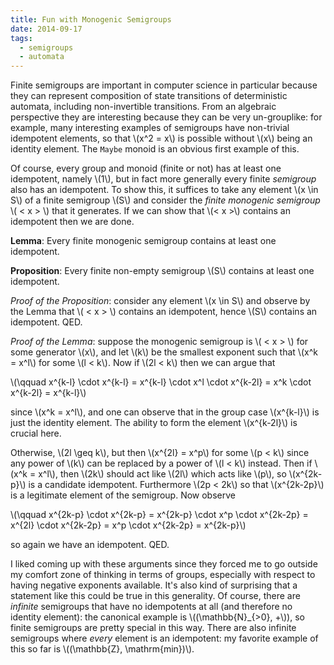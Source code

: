 ```yaml
---
title: Fun with Monogenic Semigroups 
date: 2014-09-17
tags: 
  - semigroups
  - automata
---
```


Finite semigroups are important in computer science in particular because they
can represent composition of state transitions of deterministic automata,
including non-invertible transitions. From an algebraic perspective they are
interesting because they can be very un-grouplike: for example, many interesting
examples of semigroups have non-trivial idempotent elements, so that \\(x^2 =
x\\) is possible without \\(x\\) being an identity element. The `Maybe` monoid is
an obvious first example of this.

Of course, every group and monoid (finite or not) has at least one idempotent,
namely \\(1\\), but in fact more generally every finite *semigroup* also has an
idempotent. To show this, it suffices to take any element \\(x \in S\\) of a
finite semigroup \\(S\\) and consider the *finite monogenic semigroup* \\( < x > \\)
that it generates. If we can show that \\(< x >\\) contains an idempotent then we
are done.

**Lemma**: Every finite monogenic semigroup contains at least one idempotent.

**Proposition**: Every finite non-empty semigroup \\(S\\) contains at least one
idempotent. 

*Proof of the Proposition*: consider any element \\(x \in S\\) and observe by the
Lemma that \\( < x > \\) contains an idempotent, hence \\(S\\) contains an
idempotent. QED.

*Proof of the Lemma*: suppose the monogenic semigroup is \\( < x > \\) for some
generator \\(x\\), and let \\(k\\) be the smallest exponent such that \\(x^k =
x^l\\) for some \\(l < k\\). Now if \\(2l < k\\) then we can argue that

\\(\qquad x^{k-l} \cdot x^{k-l} = x^{k-l} \cdot x^l \cdot x^{k-2l} = x^k \cdot x^{k-2l} = x^{k-l}\\)

since \\(x^k = x^l\\), and one can observe that in the group case \\(x^{k-l}\\)
is just the identity element. The ability to form the element \\(x^{k-2l}\\) is
crucial here.

Otherwise, \\(2l \geq k\\), but then \\(x^{2l} = x^p\\) for some \\(p < k\\)
since any power of \\(k\\) can be replaced by a power of \\(l < k\\) instead.
Then if \\(x^k = x^l\\), then \\(2k\\) should act like \\(2l\\) which acts like
\\(p\\), so \\(x^{2k-p}\\) is a candidate idempotent. Furthermore \\(2p < 2k\\)
so that \\(x^{2k-2p}\\) is a legitimate element of the semigroup. Now observe

\\(\qquad x^{2k-p} \cdot x^{2k-p} = x^{2k-p} \cdot x^p \cdot x^{2k-2p} = x^{2l}
\cdot x^{2k-2p} = x^p \cdot x^{2k-2p} = x^{2k-p}\\)

so again we have an idempotent. QED.

I liked coming up with these arguments since they forced me to go outside my
comfort zone of thinking in terms of groups, especially with respect to having
negative exponents available. It's also kind of surprising that a statement like
this could be true in this generality. Of course, there are *infinite*
semigroups that have no idempotents at all (and therefore no identity element):
the canonical example is \\((\mathbb{N}_{>0}, +\\)), so finite semigroups are pretty
special in this way. There are also infinite semigroups where *every* element is
an idempotent: my favorite example of this so far is \\((\mathbb{Z},
\mathrm{min})\\).

